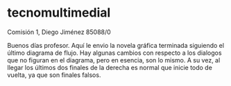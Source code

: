 # tecnomultimedial
Comisión 1, Diego Jiménez 85088/0

Buenos días profesor.
Aquí le envio la novela gráfica terminada siguiendo el último diagrama de flujo. Hay algunas cambios con respecto a los 
dialogos que no figuran en el diagrama, pero en esencia, son lo mismo. A su vez, al llegar los últimos dos finales de la derecha
es normal que inicie todo de vuelta, ya que son finales falsos.
